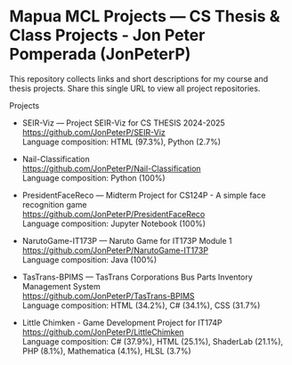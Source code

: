 # Mapua MCL Projects — CS Thesis & Class Projects - Jon Peter Pomperada (JonPeterP)

This repository collects links and short descriptions for my course and thesis projects. Share this single URL to view all project repositories.

Projects
- SEIR-Viz — Project SEIR-Viz for CS THESIS 2024-2025  
  https://github.com/JonPeterP/SEIR-Viz  
  Language composition: HTML (97.3%), Python (2.7%)

- Nail-Classification  
  https://github.com/JonPeterP/Nail-Classification  
  Language composition: Python (100%)

- PresidentFaceReco — Midterm Project for CS124P - A simple face recognition game  
  https://github.com/JonPeterP/PresidentFaceReco  
  Language composition: Jupyter Notebook (100%)

- NarutoGame-IT173P — Naruto Game for IT173P Module 1  
  https://github.com/JonPeterP/NarutoGame-IT173P  
  Language composition: Java (100%)

- TasTrans-BPIMS — TasTrans Corporations Bus Parts Inventory Management System  
  https://github.com/JonPeterP/TasTrans-BPIMS  
  Language composition: HTML (34.2%), C# (34.1%), CSS (31.7%)

- Little Chimken - Game Development Project for IT174P
  https://github.com/JonPeterP/LittleChimken  
  Language composition: C# (37.9%), HTML (25.1%), ShaderLab (21.1%), PHP (8.1%), Mathematica (4.1%), HLSL (3.7%)